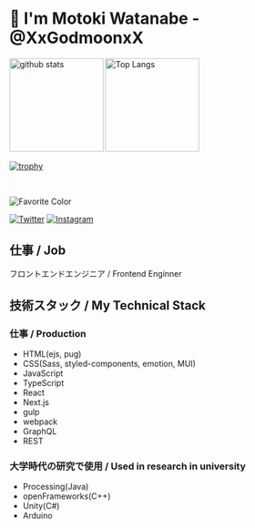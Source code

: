 # 👋 I'm Motoki Watanabe - @XxGodmoonxX

<div align="left"> 
  <img alt="github stats" height="164.5px" src="https://github-readme-stats.vercel.app/api?username=XxGodmoonxX&count_private=true&show_icons=true&theme=tokyonight" />
  <img alt="Top Langs" height="164.5px" src="https://github-readme-stats.vercel.app/api/top-langs/?username=XxGodmoonxX&layout=compact&theme=tokyonight&hide=c,asp,objective-c,makefile,c%2B%2B,objective-c%2B%2B,c%23,shaderlab" />
</div>

[![trophy](https://github-profile-trophy.vercel.app/?username=XxGodmoonxX&column=7&theme=tokyonight)](https://github.com/ryo-ma/github-profile-trophy)

<!-- ![](http://github-profile-summary-cards.vercel.app/api/cards/profile-details?username=XxGodmoonxX&theme=tokyonight) -->
<!-- ![](http://github-profile-summary-cards.vercel.app/api/cards/repos-per-language?username=XxGodmoonxX&theme=tokyonight) -->
<!-- ![](http://github-profile-summary-cards.vercel.app/api/cards/most-commit-language?username=XxGodmoonxX&theme=tokyonight) -->
<!-- ![](http://github-profile-summary-cards.vercel.app/api/cards/stats?username=XxGodmoonxX&theme=tokyonight) -->
<!-- ![](http://github-profile-summary-cards.vercel.app/api/cards/productive-time?username=XxGodmoonxX&theme=tokyonight&utcOffset=9) -->

<br>

![Favorite Color](https://img.shields.io/badge/Favorite%20Color-Loyal%20Blue%20%234169e1-4169e1)

[![Twitter](https://img.shields.io/twitter/follow/XxGodmoonxX?style=social)](https://twitter.com/XxGodmoonxX)
[![Instagram](https://img.shields.io/badge/Instagram-%40xxgodmoonxx-%23C13584)](https://www.instagram.com/xxgodmoonxx/)

## 仕事 / Job
フロントエンドエンジニア / Frontend Enginner

## 技術スタック / My Technical Stack

### 仕事 / Production

- HTML(ejs, pug)
- CSS(Sass, styled-components, emotion, MUI)
- JavaScript
- TypeScript
- React
- Next.js
- gulp
- webpack
- GraphQL
- REST

### 大学時代の研究で使用 / Used in research in university

- Processing(Java)
- openFrameworks(C++)
- Unity(C#)
- Arduino
